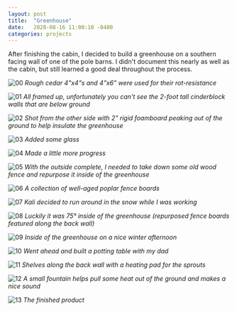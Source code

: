 ```yaml
---
layout: post
title:  "Greenhouse"
date:   2020-08-16 11:00:10 -0400
categories: projects
---
```

After finishing the cabin, I decided to build a greenhouse on a southern facing wall of one of the pole barns. I didn't document this nearly as well as the cabin, but still learned a good deal throughout the process.

![00](/assets/greenhouse/greenhouse00.jpeg)
_Rough cedar 4"x4"s and 4"x6" were used for their rot-resistance_

![01](/assets/greenhouse/greenhouse01.jpeg)
_All framed up, unfortunately you can't see the 2-foot tall cinderblock walls that are below ground_

![02](/assets/greenhouse/greenhouse02.jpeg)
_Shot from the other side with 2" rigid foamboard peaking out of the ground to help insulate the greenhouse_

![03](/assets/greenhouse/greenhouse03.jpeg)
_Added some glass_

![04](/assets/greenhouse/greenhouse04.jpeg)
_Made a little more progress_

![05](/assets/greenhouse/greenhouse05.jpeg)
_With the outside complete, I needed to take down some old wood fence and repurpose it inside of the greenhouse_

![06](/assets/greenhouse/greenhouse06.jpeg)
_A collection of well-aged poplar fence boards_

![07](/assets/greenhouse/greenhouse07.jpeg)
_Kali decided to run around in the snow while I was working_

![08](/assets/greenhouse/greenhouse08.jpeg)
_Luckily it was 75° inside of the greenhouse (repurposed fence boards featured along the back wall)_

![09](/assets/greenhouse/greenhouse09.jpeg)
_Inside of the greenhouse on a nice winter afternoon_

![10](/assets/greenhouse/greenhouse10.jpeg)
_Went ahead and built a potting table with my dad_

![11](/assets/greenhouse/greenhouse11.jpeg)
_Shelves along the back wall with a heating pad for the sprouts_

![12](/assets/greenhouse/greenhouse12.jpeg)
_A small fountain helps pull some heat out of the ground and makes a nice sound_

![13](/assets/greenhouse/greenhouse13.jpeg)
_The finished product_
